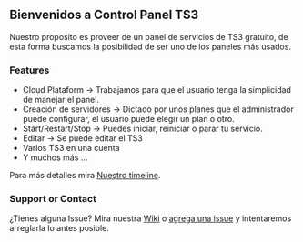 ## Bienvenidos a Control Panel TS3

Nuestro proposito es proveer de un panel de servicios de TS3 gratuito, de esta forma buscamos la posibilidad de ser uno de los paneles más usados.

### Features

- Cloud Plataform -> Trabajamos para que el usuario tenga la simplicidad de manejar el panel.
- Creación de servidores -> Dictado por unos planes que el administrador puede configurar, el usuario puede elegir un plan o otro.
- Start/Restart/Stop -> Puedes iniciar, reiniciar o parar tu servicio.
- Editar -> Se puede editar el TS3
- Varios TS3 en una cuenta
- Y muchos más ...

Para más detalles mira [Nuestro timeline](https://github.com/sayghteight/CPTS3/projects).


### Support or Contact

¿Tienes alguna Issue? Mira nuestra [Wiki](https://github.com/sayghteight/CPTS3/wiki) o [agrega una issue](https://github.com/sayghteight/CPTS3/issues) y intentaremos arreglarla lo antes posible.

